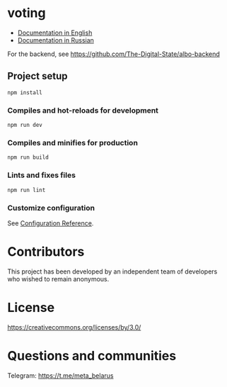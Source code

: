 # voting

 - [Documentation in English](docs/README.md)
 - [Documentation in Russian](docs/README.md)

For the backend, see https://github.com/The-Digital-State/albo-backend

## Project setup
```
npm install
```

### Compiles and hot-reloads for development
```
npm run dev
```

### Compiles and minifies for production
```
npm run build
```

### Lints and fixes files
```
npm run lint
```

### Customize configuration
See [Configuration Reference](https://cli.vuejs.org/config/).

# Contributors

This project has been developed by an independent team of developers who wished to remain anonymous.

# License

https://creativecommons.org/licenses/by/3.0/

# Questions and communities

Telegram: https://t.me/meta_belarus
